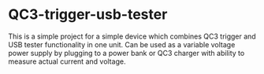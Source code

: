 # QC3-trigger-usb-tester
This is a simple project for a simple device which combines QC3 trigger and USB tester functionality in one unit. Can be used as a variable voltage power supply by plugging to a power bank or QC3 charger with ability to measure actual current and voltage.
